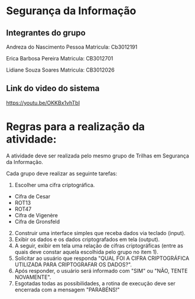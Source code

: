 # Segurança da Informação


## Integrantes do grupo

  Andreza do Nascimento Pessoa  Matricula: Cb3012191

  Erica Barbosa Pereira   Matricula: CB3012701

  Lidiane Souza Soares   Matricula: CB3012026

## Link do video do sistema

https://youtu.be/OKKBx1vhTbI

# Regras para a realização da atividade:

A atividade deve ser realizada pelo mesmo grupo de Trilhas em Segurança da Informação.

Cada grupo deve realizar as seguinte tarefas:

1. Escolher uma cifra criptográfica.
  * Cifra de Cesar
  * ROT13
  * ROT47
  * Cifra de Vigenère
  * Cifra de Gronsfeld

2. Construir uma interface simples que receba dados via teclado (input).
3. Exibir os dados e os dados criptografados em tela (output).
4. A seguir, exibir em tela uma relação de cifras criptográficas (entre as quais deve constar aquela escolhida pelo grupo no item 1).
5. Solicitar ao usuário que responda "QUAL FOI A CIFRA CRIPTOGRÁFICA UTILIZADA PARA CRIPTOGRAFAR OS DADOS?".
6. Após responder, o usuário será informado com "SIM" ou "NÃO, TENTE NOVAMENTE".
7. Esgotadas todas as possibilidades, a rotina de execução deve ser encerrada com a mensagem "PARABÉNS!"